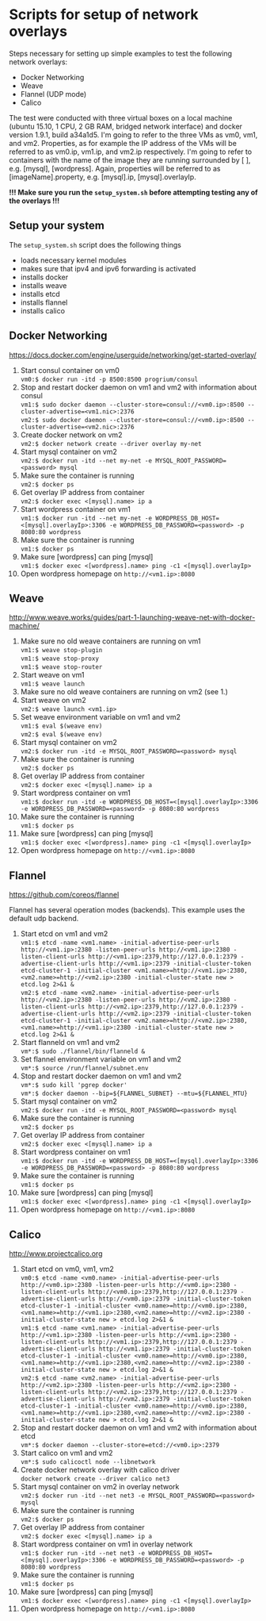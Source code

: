 # Scripts for setup of network overlays

Steps necessary for setting up simple examples to test the following network overlays:
* Docker Networking
* Weave
* Flannel (UDP mode)
* Calico

The test were conducted with three virtual boxes on a local machine (ubuntu 15.10, 1 CPU, 2 GB RAM, bridged network interface) and docker version 1.9.1, build a34a1d5. I'm going to refer to the three VMs as vm0, vm1, and vm2. Properties, as for example the IP address of the VMs will be referred to as vm0.ip, vm1.ip, and vm2.ip respectively. I'm going to refer to containers with the name of the image they are running surrounded by [ ], e.g. [mysql], [wordpress]. Again, properties will be referred to as [imageName].property, e.g. [mysql].ip, [mysql].overlayIp.

**!!! Make sure you run the `setup_system.sh` before attempting testing any of the overlays !!!**

## Setup your system
The `setup_system.sh` script does the following things
* loads necessary kernel modules
* makes sure that ipv4 and ipv6 forwarding is activated
* installs docker
* installs weave
* installs etcd
* installs flannel
* installs calico

## Docker Networking
https://docs.docker.com/engine/userguide/networking/get-started-overlay/

1. Start consul container on vm0<br/>`vm0:$ docker run -itd -p 8500:8500 progrium/consul`
2. Stop and restart docker daemon on vm1 and vm2 with information about consul<br/>`vm1:$ sudo docker daemon --cluster-store=consul://<vm0.ip>:8500 --cluster-advertise=<vm1.nic>:2376`<br/>`vm2:$ sudo docker daemon --cluster-store=consul://<vm0.ip>:8500 --cluster-advertise=<vm2.nic>:2376`
4. Create docker network on vm2<br/>`vm2:$ docker network create --driver overlay my-net`
5. Start mysql container on vm2<br/>`vm2:$ docker run -itd --net my-net -e MYSQL_ROOT_PASSWORD=<password> mysql`
  1. Make sure the container is running<br/>`vm2:$ docker ps`
  2. Get overlay IP address from container<br/>`vm2:$ docker exec <[mysql].name> ip a`
6. Start wordpress container on vm1<br/>`vm1:$ docker run -itd --net my-net -e WORDPRESS_DB_HOST=<[mysql].overlayIp>:3306 -e WORDPRESS_DB_PASSWORD=<password> -p 8080:80 wordpress`
  1. Make sure the container is running<br/>`vm1:$ docker ps`
  2. Make sure [wordpress] can ping [mysql]<br/>`vm1:$ docker exec <[wordpress].name> ping -c1 <[mysql].overlayIp>`
7. Open wordpress homepage on `http://<vm1.ip>:8080`

## Weave
http://www.weave.works/guides/part-1-launching-weave-net-with-docker-machine/

1. Make sure no old weave containers are running on vm1<br/>`vm1:$ weave stop-plugin`<br/>`vm1:$ weave stop-proxy`<br/>`vm1:$ weave stop-router`
2. Start weave on vm1<br/>`vm1:$ weave launch`
3. Make sure no old weave containers are running on vm2 (see 1.)
4. Start weave on vm2<br/>`vm2:$ weave launch <vm1.ip>`
5. Set weave environment variable on vm1 and vm2<br/>`vm1:$ eval $(weave env)`<br/>`vm2:$ eval $(weave env)`
6. Start mysql container on vm2<br/>`vm2:$ docker run -itd -e MYSQL_ROOT_PASSWORD=<password> mysql`
  1. Make sure the container is running<br/>`vm2:$ docker ps`
  2. Get overlay IP address from container<br/>`vm2:$ docker exec <[mysql].name> ip a`
7. Start wordpress container on vm1<br/>`vm1:$ docker run -itd -e WORDPRESS_DB_HOST=<[mysql].overlayIp>:3306 -e WORDPRESS_DB_PASSWORD=<password> -p 8080:80 wordpress`
  1. Make sure the container is running<br/>`vm1:$ docker ps`
  2. Make sure [wordpress] can ping [mysql]<br/>`vm1:$ docker exec <[wordpress].name> ping -c1 <[mysql].overlayIp>`
8. Open wordpress homepage on `http://<vm1.ip>:8080`

## Flannel
https://github.com/coreos/flannel

Flannel has several operation modes (backends). This example uses the default udp backend.

1. Start etcd on vm1 and vm2<br/>`vm1:$ etcd -name <vm1.name> -initial-advertise-peer-urls http://<vm1.ip>:2380 -listen-peer-urls http://<vm1.ip>:2380 -listen-client-urls http://<vm1.ip>:2379,http://127.0.0.1:2379 -advertise-client-urls http://<vm1.ip>:2379 -initial-cluster-token etcd-cluster-1 -initial-cluster <vm1.name>=http://<vm1.ip>:2380,<vm2.name>=http://<vm2.ip>:2380 -initial-cluster-state new > etcd.log 2>&1 &`<br/>`vm2:$ etcd -name <vm2.name> -initial-advertise-peer-urls http://<vm2.ip>:2380 -listen-peer-urls http://<vm2.ip>:2380 -listen-client-urls http://<vm2.ip>:2379,http://127.0.0.1:2379 -advertise-client-urls http://<vm2.ip>:2379 -initial-cluster-token etcd-cluster-1 -initial-cluster <vm2.name>=http://<vm2.ip>:2380,<vm1.name>=http://<vm1.ip>:2380 -initial-cluster-state new > etcd.log 2>&1 &`
2. Start flanneld on vm1 and vm2<br/>`vm*:$ sudo ./flannel/bin/flanneld &`
3. Set flannel environment variable on vm1 and vm2<br/>`vm*:$ source /run/flannel/subnet.env`
4. Stop and restart docker daemon on vm1 and vm2<br/>`vm*:$ sudo kill 'pgrep docker'`<br/>`vm*:$ docker daemon --bip=${FLANNEL_SUBNET} --mtu=${FLANNEL_MTU}`
5. Start mysql container on vm2<br/>`vm2:$ docker run -itd -e MYSQL_ROOT_PASSWORD=<password> mysql`
  1. Make sure the container is running<br/>`vm2:$ docker ps`
  2. Get overlay IP address from container<br/>`vm2:$ docker exec <[mysql].name> ip a`
6. Start wordpress container on vm1<br/>`vm1:$ docker run -itd -e WORDPRESS_DB_HOST=<[mysql].overlayIp>:3306 -e WORDPRESS_DB_PASSWORD=<password> -p 8080:80 wordpress`
  1. Make sure the container is running<br/>`vm1:$ docker ps`
  2. Make sure [wordpress] can ping [mysql]<br/>`vm1:$ docker exec <[wordpress].name> ping -c1 <[mysql].overlayIp>`
7. Open wordpress homepage on `http://<vm1.ip>:8080`

## Calico
http://www.projectcalico.org

1. Start etcd on vm0, vm1, vm2<br/>`vm0:$ etcd -name <vm0.name> -initial-advertise-peer-urls http://<vm0.ip>:2380 -listen-peer-urls http://<vm0.ip>:2380 -listen-client-urls http://<vm0.ip>:2379,http://127.0.0.1:2379 -advertise-client-urls http://<vm0.ip>:2379 -initial-cluster-token etcd-cluster-1 -initial-cluster <vm0.name>=http://<vm0.ip>:2380,<vm1.name>=http://<vm1.ip>:2380,<vm2.name>=http://<vm2.ip>:2380 -initial-cluster-state new > etcd.log 2>&1 &`<br/>`vm1:$ etcd -name <vm1.name> -initial-advertise-peer-urls http://<vm1.ip>:2380 -listen-peer-urls http://<vm1.ip>:2380 -listen-client-urls http://<vm1.ip>:2379,http://127.0.0.1:2379 -advertise-client-urls http://<vm1.ip>:2379 -initial-cluster-token etcd-cluster-1 -initial-cluster <vm0.name>=http://<vm0.ip>:2380,<vm1.name>=http://<vm1.ip>:2380,<vm2.name>=http://<vm2.ip>:2380 -initial-cluster-state new > etcd.log 2>&1 &`<br/>`vm2:$ etcd -name <vm2.name> -initial-advertise-peer-urls http://<vm2.ip>:2380 -listen-peer-urls http://<vm2.ip>:2380 -listen-client-urls http://<vm2.ip>:2379,http://127.0.0.1:2379 -advertise-client-urls http://<vm2.ip>:2379 -initial-cluster-token etcd-cluster-1 -initial-cluster <vm0.name>=http://<vm0.ip>:2380,<vm1.name>=http://<vm1.ip>:2380,<vm2.name>=http://<vm2.ip>:2380 -initial-cluster-state new > etcd.log 2>&1 &`
2. Stop and restart docker daemon on vm1 and vm2 with information about etcd<br/>`vm*:$ docker daemon --cluster-store=etcd://<vm0.ip>:2379`
3. Start calico on vm1 and vm2<br/>`vm*:$ sudo calicoctl node --libnetwork`
4. Create docker network overlay with calico driver<br/>`docker network create --driver calico net3`
5. Start mysql container on vm2 in overlay network<br/>`vm2:$ docker run -itd --net net3 -e MYSQL_ROOT_PASSWORD=<password> mysql`
  1. Make sure the container is running<br/>`vm2:$ docker ps`
  2. Get overlay IP address from container<br/>`vm2:$ docker exec <[mysql].name> ip a`
6. Start wordpress container on vm1 in overlay network<br/>`vm1:$ docker run -itd --net net3 -e WORDPRESS_DB_HOST=<[mysql].overlayIp>:3306 -e WORDPRESS_DB_PASSWORD=<password> -p 8080:80 wordpress`
  1. Make sure the container is running<br/>`vm1:$ docker ps`
  2. Make sure [wordpress] can ping [mysql]<br/>`vm1:$ docker exec <[wordpress].name> ping -c1 <[mysql].overlayIp>`
7. Open wordpress homepage on `http://<vm1.ip>:8080`




























